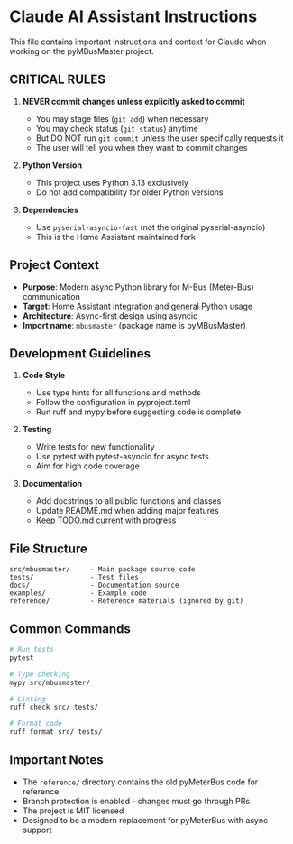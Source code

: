 <!-- @import .claude/CLAUDE.local.md -->

# Claude AI Assistant Instructions

This file contains important instructions and context for Claude when working on the pyMBusMaster project.

## CRITICAL RULES

1. **NEVER commit changes unless explicitly asked to commit**
   - You may stage files (`git add`) when necessary
   - You may check status (`git status`) anytime
   - But DO NOT run `git commit` unless the user specifically requests it
   - The user will tell you when they want to commit changes

2. **Python Version**
   - This project uses Python 3.13 exclusively
   - Do not add compatibility for older Python versions

3. **Dependencies**
   - Use `pyserial-asyncio-fast` (not the original pyserial-asyncio)
   - This is the Home Assistant maintained fork

## Project Context

- **Purpose**: Modern async Python library for M-Bus (Meter-Bus) communication
- **Target**: Home Assistant integration and general Python usage
- **Architecture**: Async-first design using asyncio
- **Import name**: `mbusmaster` (package name is pyMBusMaster)

## Development Guidelines

1. **Code Style**
   - Use type hints for all functions and methods
   - Follow the configuration in pyproject.toml
   - Run ruff and mypy before suggesting code is complete

2. **Testing**
   - Write tests for new functionality
   - Use pytest with pytest-asyncio for async tests
   - Aim for high code coverage

3. **Documentation**
   - Add docstrings to all public functions and classes
   - Update README.md when adding major features
   - Keep TODO.md current with progress

## File Structure

```
src/mbusmaster/     - Main package source code
tests/              - Test files
docs/               - Documentation source
examples/           - Example code
reference/          - Reference materials (ignored by git)
```

## Common Commands

```bash
# Run tests
pytest

# Type checking
mypy src/mbusmaster/

# Linting
ruff check src/ tests/

# Format code
ruff format src/ tests/
```

## Important Notes

- The `reference/` directory contains the old pyMeterBus code for reference
- Branch protection is enabled - changes must go through PRs
- The project is MIT licensed
- Designed to be a modern replacement for pyMeterBus with async support